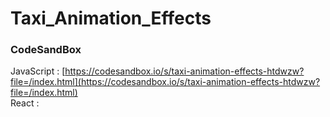 # Taxi_Animation_Effects

### CodeSandBox

JavaScript : [https://codesandbox.io/s/taxi-animation-effects-htdwzw?file=/index.html](https://codesandbox.io/s/taxi-animation-effects-htdwzw?file=/index.html) \
React : []()
